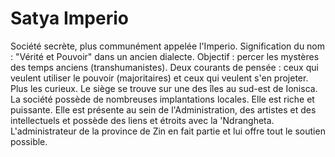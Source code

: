 # Satya Imperio
Société secrète, plus communément appelée l'Imperio. Signification du nom : "Vérité et Pouvoir" dans un ancien dialecte.
Objectif : percer les mystères des temps anciens (transhumanistes).
Deux courants de pensée : ceux qui veulent utiliser le pouvoir (majoritaires) et ceux qui veulent s'en projeter. Plus les curieux.
Le siège se trouve sur une des îles au sud-est de Ionisca. La société possède de nombreuses implantations locales. Elle est riche et puissante.
Elle est présente au sein de l'Administration, des artistes et des intellectuels et possède des liens et étroits avec la 'Ndrangheta. L'administrateur de la province de Zin en fait partie et lui offre tout le soutien possible.
